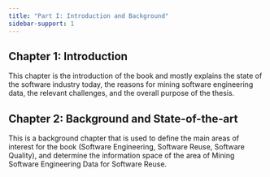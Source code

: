 ```yaml
---
title: "Part I: Introduction and Background"
sidebar-support: 1
---
```


## Chapter 1: Introduction
This chapter is the introduction of the book and mostly explains the
state of the software industry today, the reasons for mining software
engineering data, the relevant challenges, and the overall purpose of the thesis.


## Chapter 2: Background and State-of-the-art
This is a background chapter that is used to define the main areas of interest for the
book (Software Engineering, Software Reuse, Software Quality), and determine
the information space of the area of Mining Software Engineering Data for Software Reuse.
